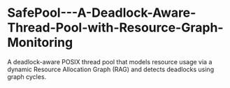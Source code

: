 # SafePool---A-Deadlock-Aware-Thread-Pool-with-Resource-Graph-Monitoring
A deadlock-aware POSIX thread pool that models resource usage via a dynamic Resource Allocation Graph (RAG) and detects deadlocks using graph cycles.
